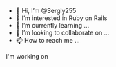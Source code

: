 - 👋 Hi, I’m @Sergiy255
- 👀 I’m interested in Ruby on Rails
- 🌱 I’m currently learning ...
- 💞️ I’m looking to collaborate on ...
- 📫 How to reach me ...

<!---
Sergiy255/Sergiy255 is a ✨ special ✨ repository because its `README.md` (this file) appears on your GitHub profile.
You can click the Preview link to take a look at your changes.
--->
I'm working on
